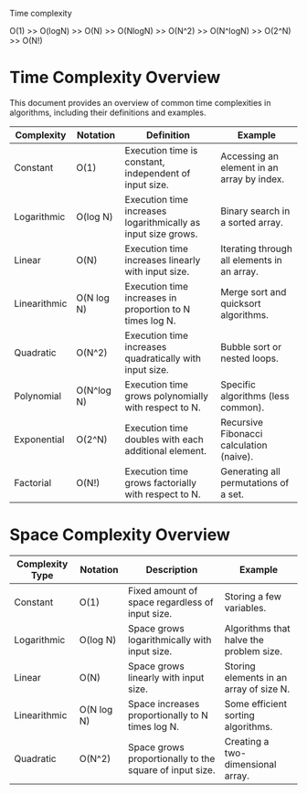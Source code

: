 Time complexity 

O(1) >> O(logN) >> O(N) >> O(NlogN) >> O(N^2) >> O(N^logN) >> O(2^N) >> O(N!)

# Time Complexity Overview

This document provides an overview of common time complexities in algorithms, including their definitions and examples.

| **Complexity** | **Notation** | **Definition**                                               | **Example**                               |
|----------------|--------------|-------------------------------------------------------------|-------------------------------------------|
| Constant       | O(1)        | Execution time is constant, independent of input size.     | Accessing an element in an array by index. |
| Logarithmic    | O(log N)    | Execution time increases logarithmically as input size grows. | Binary search in a sorted array.         |
| Linear         | O(N)        | Execution time increases linearly with input size.         | Iterating through all elements in an array. |
| Linearithmic   | O(N log N)  | Execution time increases in proportion to N times log N.   | Merge sort and quicksort algorithms.     |
| Quadratic      | O(N^2)      | Execution time increases quadratically with input size.    | Bubble sort or nested loops.             |
| Polynomial     | O(N^log N)  | Execution time grows polynomially with respect to N.       | Specific algorithms (less common).       |
| Exponential    | O(2^N)      | Execution time doubles with each additional element.        | Recursive Fibonacci calculation (naive). |
| Factorial      | O(N!)       | Execution time grows factorially with respect to N.        | Generating all permutations of a set.    |


# Space Complexity Overview

| **Complexity Type**    | **Notation** | **Description**                                               | **Example**                                   |
|-------------------------|--------------|---------------------------------------------------------------|-----------------------------------------------|
| Constant                | O(1)        | Fixed amount of space regardless of input size.              | Storing a few variables.                      |
| Logarithmic             | O(log N)    | Space grows logarithmically with input size.                 | Algorithms that halve the problem size.      |
| Linear                  | O(N)        | Space grows linearly with input size.                        | Storing elements in an array of size N.      |
| Linearithmic            | O(N log N)  | Space increases proportionally to N times log N.            | Some efficient sorting algorithms.            |
| Quadratic               | O(N^2)      | Space grows proportionally to the square of input size.      | Creating a two-dimensional array.             |
